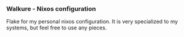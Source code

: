 ### Walkure - Nixos configuration

Flake for my personal nixos configuration. It is very specialized to my systems, but feel free to use any pieces.
